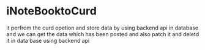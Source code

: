 # iNoteBooktoCurd
it perfrom the curd opetion and store data by using backend api in database and we can get the data which has been posted and also patch it and deletd it in data base using backend api
